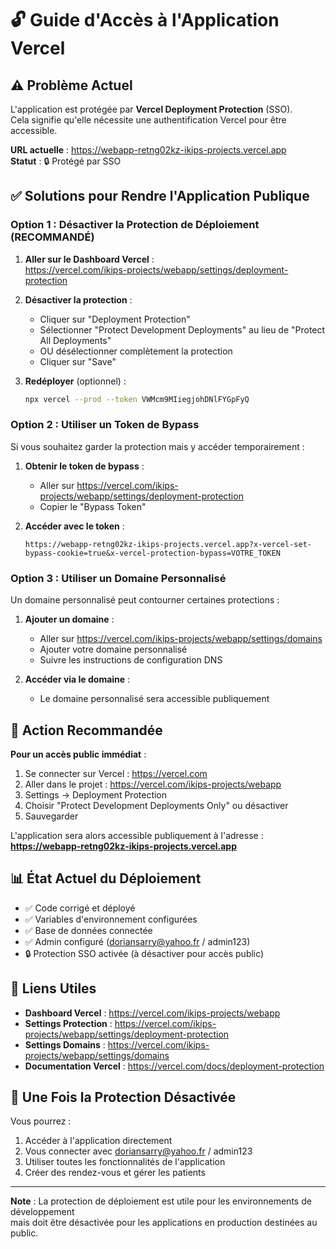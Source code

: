 # 🔓 Guide d'Accès à l'Application Vercel

## ⚠️ Problème Actuel

L'application est protégée par **Vercel Deployment Protection** (SSO).  
Cela signifie qu'elle nécessite une authentification Vercel pour être accessible.

**URL actuelle** : https://webapp-retng02kz-ikips-projects.vercel.app  
**Statut** : 🔒 Protégé par SSO

## ✅ Solutions pour Rendre l'Application Publique

### Option 1 : Désactiver la Protection de Déploiement (RECOMMANDÉ)

1. **Aller sur le Dashboard Vercel** :  
   https://vercel.com/ikips-projects/webapp/settings/deployment-protection

2. **Désactiver la protection** :
   - Cliquer sur "Deployment Protection"
   - Sélectionner "Protect Development Deployments" au lieu de "Protect All Deployments"
   - OU désélectionner complètement la protection
   - Cliquer sur "Save"

3. **Redéployer** (optionnel) :
   ```bash
   npx vercel --prod --token VWMcm9MIiegjohDNlFYGpFyQ
   ```

### Option 2 : Utiliser un Token de Bypass

Si vous souhaitez garder la protection mais y accéder temporairement :

1. **Obtenir le token de bypass** :
   - Aller sur https://vercel.com/ikips-projects/webapp/settings/deployment-protection
   - Copier le "Bypass Token"

2. **Accéder avec le token** :
   ```
   https://webapp-retng02kz-ikips-projects.vercel.app?x-vercel-set-bypass-cookie=true&x-vercel-protection-bypass=VOTRE_TOKEN
   ```

### Option 3 : Utiliser un Domaine Personnalisé

Un domaine personnalisé peut contourner certaines protections :

1. **Ajouter un domaine** :
   - Aller sur https://vercel.com/ikips-projects/webapp/settings/domains
   - Ajouter votre domaine personnalisé
   - Suivre les instructions de configuration DNS

2. **Accéder via le domaine** :
   - Le domaine personnalisé sera accessible publiquement

## 🎯 Action Recommandée

**Pour un accès public immédiat** :

1. Se connecter sur Vercel : https://vercel.com
2. Aller dans le projet : https://vercel.com/ikips-projects/webapp
3. Settings → Deployment Protection
4. Choisir "Protect Development Deployments Only" ou désactiver
5. Sauvegarder

L'application sera alors accessible publiquement à l'adresse :  
**https://webapp-retng02kz-ikips-projects.vercel.app**

## 📊 État Actuel du Déploiement

- ✅ Code corrigé et déployé
- ✅ Variables d'environnement configurées
- ✅ Base de données connectée
- ✅ Admin configuré (doriansarry@yahoo.fr / admin123)
- 🔒 Protection SSO activée (à désactiver pour accès public)

## 🔗 Liens Utiles

- **Dashboard Vercel** : https://vercel.com/ikips-projects/webapp
- **Settings Protection** : https://vercel.com/ikips-projects/webapp/settings/deployment-protection
- **Settings Domains** : https://vercel.com/ikips-projects/webapp/settings/domains
- **Documentation Vercel** : https://vercel.com/docs/deployment-protection

## 🚀 Une Fois la Protection Désactivée

Vous pourrez :
1. Accéder à l'application directement
2. Vous connecter avec doriansarry@yahoo.fr / admin123
3. Utiliser toutes les fonctionnalités de l'application
4. Créer des rendez-vous et gérer les patients

---

**Note** : La protection de déploiement est utile pour les environnements de développement  
mais doit être désactivée pour les applications en production destinées au public.
